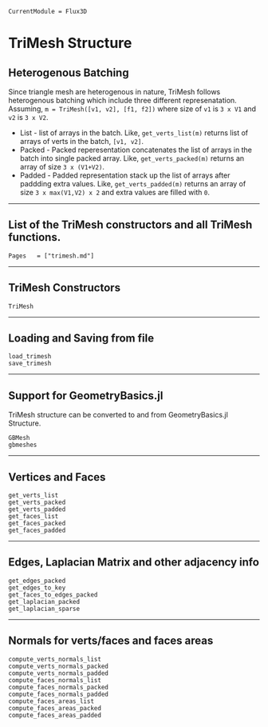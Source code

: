 ```@meta
CurrentModule = Flux3D
```

# TriMesh Structure

## Heterogenous Batching

Since triangle mesh are heterogenous in nature, TriMesh follows heterogenous batching which include three different represenatation. Assuming, `m = TriMesh([v1, v2], [f1, f2])` where size of `v1` is `3 x V1` and `v2` is `3 x V2`.

* List      - list of arrays in the batch. Like, `get_verts_list(m)` returns list of arrays of verts in the batch, `[v1, v2]`. 
* Packed    - Packed reperesentation concatenates the list of arrays in the batch into single packed array. Like, `get_verts_packed(m)` returns an array of size `3 x (V1+V2)`.
* Padded    - Padded representation stack up the list of arrays after paddding extra values. Like, `get_verts_padded(m)` returns an array of size `3 x max(V1,V2) x 2` and extra values are filled with `0`.

---

## List of the TriMesh constructors and all TriMesh functions.

```@index
Pages   = ["trimesh.md"]
```

---

## TriMesh Constructors

```@docs
TriMesh
```

---

## Loading and Saving from file

```@docs
load_trimesh
save_trimesh
```

---

## Support for GeometryBasics.jl

TriMesh structure can be converted to and from GeometryBasics.jl Structure.

```@docs
GBMesh
gbmeshes
```

---

## Vertices and Faces

```@docs
get_verts_list
get_verts_packed
get_verts_padded
get_faces_list
get_faces_packed
get_faces_padded
```

---

## Edges, Laplacian Matrix and other adjacency info

```@docs
get_edges_packed
get_edges_to_key
get_faces_to_edges_packed
get_laplacian_packed
get_laplacian_sparse
```

---

## Normals for verts/faces and faces areas

```@docs
compute_verts_normals_list
compute_verts_normals_packed
compute_verts_normals_padded
compute_faces_normals_list
compute_faces_normals_packed
compute_faces_normals_padded
compute_faces_areas_list
compute_faces_areas_packed
compute_faces_areas_padded
```
